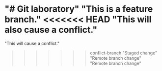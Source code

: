 "# Git laboratory" 
"This is a feature branch." 
<<<<<<< HEAD
"This will also cause a conflict." 
=======
"This will cause a conflict." 
>>>>>>> conflict-branch
"Staged change" 
"Remote branch change" 
"Remote branch change" 
